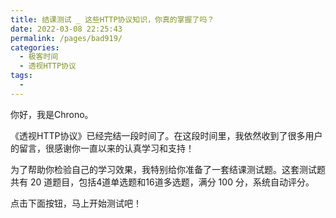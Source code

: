 ```yaml
---
title: 结课测试 _ 这些HTTP协议知识，你真的掌握了吗？
date: 2022-03-08 22:25:43
permalink: /pages/bad919/
categories:
  - 极客时间
  - 透视HTTP协议
tags:
  - 
---
```

<p>你好，我是Chrono。</p><p>《透视HTTP协议》已经完结一段时间了。在这段时间里，我依然收到了很多用户的留言，很感谢你一直以来的认真学习和支持！</p><p>为了帮助你检验自己的学习效果，我特别给你准备了一套结课测试题。这套测试题共有 20 道题目，包括4道单选题和16道多选题，满分 100 分，系统自动评分。</p><p>点击下面按钮，马上开始测试吧！</p><p><a href="http://time.geekbang.org/quiz/intro?act_id=118&exam_id=254"><img src="https://static001.geekbang.org/resource/image/28/a4/28d1be62669b4f3cc01c36466bf811a4.png?wh=1142*201" alt=""></a></p><!-- [[[read_end]]] -->